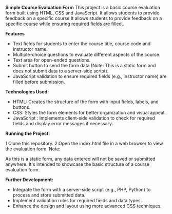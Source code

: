 **Simple Course Evaluation Form**
This project is a basic course evaluation form built using HTML, CSS and JavaScript. It allows students to provide feedback on a specific course It allows students to provide feedback on a specific course while ensuring required fields are filled..

**Features**

- Text fields for students to enter the course title, course code and instructor name.
- Multiple-choice questions to evaluate different aspects of the course.
- Text area for open-ended questions.
- Submit button to send the form data (Note: This is a static form and does not submit data to a server-side script).
- JavaScript validation to ensure required fields (e.g., instructor name) are filled before submission.
  
**Technologies Used:**

- HTML: Creates the structure of the form with input fields, labels, and buttons.
- CSS: Styles the form elements for better organization and visual appeal.
- JavaScript : Implements client-side validation to check for required fields and display error messages if necessary.

**Running the Project:**

1.Clone this repository.
2.Open the index.html file in a web browser to view the evaluation form.
Note:

As this is a static form, any data entered will not be saved or submitted anywhere. It's intended to showcase the basic structure of a course evaluation form.

**Further Development:**

- Integrate the form with a server-side script (e.g., PHP, Python) to process and store submitted data.
- Implement validation rules for required fields and data types.
- Enhance the design and layout using more advanced CSS techniques.
